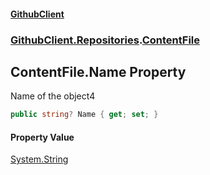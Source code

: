 #### [GithubClient](index 'index')
### [GithubClient.Repositories](GithubClient.Repositories 'GithubClient.Repositories').[ContentFile](GithubClient.Repositories.ContentFile 'GithubClient.Repositories.ContentFile')

## ContentFile.Name Property

Name of the object4

```csharp
public string? Name { get; set; }
```

#### Property Value
[System.String](https://docs.microsoft.com/en-us/dotnet/api/System.String 'System.String')